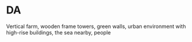 # DA
Vertical farm, wooden frame towers, green walls, urban environment with high-rise buildings, the sea nearby, people
